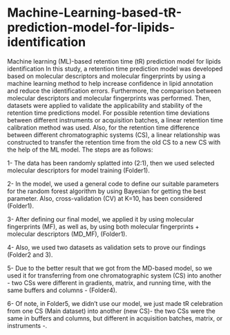 # Machine-Learning-based-tR-prediction-model-for-lipids-identification
Machine learning (ML)-based retention time (tR) prediction model for lipids identification 
In this study, a retention time prediction model was developed based on molecular descriptors and molecular fingerprints by using a machine learning method to help increase confidence in lipid annotation and reduce the identification errors. Furthermore, the comparison between molecular descriptors and molecular fingerprints was performed. Then, datasets were applied to validate the applicability and stability of the retention time predictions model. For possible retention time deviations between different instruments or acquisition batches, a linear retention time calibration method was used. Also, for the retention time difference between different chromatographic systems (CS), a linear relationship was constructed to transfer the retention time from the old CS to a new CS with the help of the ML model.
The steps are as follows: 

1-	The data has been randomly splatted into (2:1), then we used selected molecular descriptors for model training (Folder1).

2-	In the model, we used a general code to define our suitable parameters for the random forest algorithm by using Bayesian for getting the best parameter. Also, cross-validation (CV) at K=10, has been considered (Folder1).

3-	After defining our final model, we applied it by using molecular fingerprints (MF), as well as, by using both molecular fingerprints + molecular descriptors (MD_MF), (Folder1).

4-	Also, we used two datasets as validation sets to prove our findings (Folder2 and 3).

5-	Due to the better result that we got from the MD-based model, so we used it for transferring from one chromatographic system (CS) into another - two CSs were different in gradients, matrix, and running time, with the same buffers and columns - (Folder4).

6-	Of note, in Folder5, we didn’t use our model, we just made tR celebration from one CS (Main dataset) into another (new CS)- the two CSs were the same in buffers and columns, but different in acquisition batches, matrix, or instruments -.
